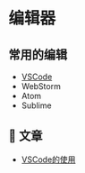 
# 编辑器

## 常用的编辑
- [VSCode](https://code.visualstudio.com)
- WebStorm
- Atom
- Sublime

## 📄 文章 
- [VSCode的使用](https://github.com/qianguyihao/Web/blob/master/00-%E5%89%8D%E7%AB%AF%E5%B7%A5%E5%85%B7/01-VS%20Code%E7%9A%84%E4%BD%BF%E7%94%A8.md)
